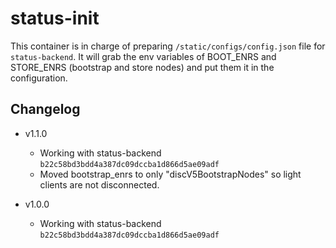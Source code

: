 # status-init

This container is in charge of preparing `/static/configs/config.json` file for `status-backend`.
It will grab the env variables of BOOT_ENRS and STORE_ENRS (bootstrap and store nodes) and put them it in the configuration.

## Changelog

- v1.1.0
  - Working with status-backend `b22c58bd3bdd4a387dc09dccba1d866d5ae09adf`
  - Moved bootstrap_enrs to only "discV5BootstrapNodes" so light clients are not disconnected.

- v1.0.0
  - Working with status-backend `b22c58bd3bdd4a387dc09dccba1d866d5ae09adf`
